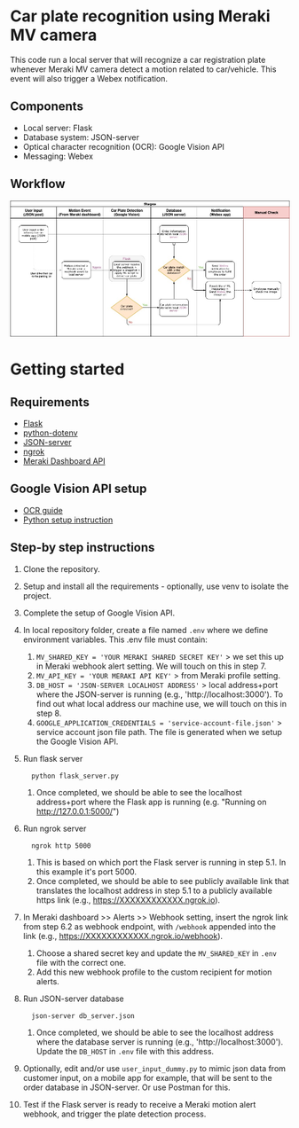 # Car plate recognition using Meraki MV camera
This code run a local server that will recognize a car registration plate whenever Meraki MV camera detect a motion related to car/vehicle. This event will also trigger a Webex notification.

## Components
- Local server: Flask
- Database system: JSON-server
- Optical character recognition (OCR): Google Vision API
- Messaging: Webex

## Workflow
![Image of workflow](https://github.com/mfakbar/meraki-car-plate-detection/blob/main/workflow-diagram.jpg)

# Getting started
## Requirements
- [Flask](https://flask.palletsprojects.com/en/1.1.x/installation/)
- [python-dotenv](https://pypi.org/project/python-dotenv/)
- [JSON-server](https://github.com/typicode/json-server)
- [ngrok](https://ngrok.com/download)
- [Meraki Dashboard API](https://pypi.org/project/meraki/)

## Google Vision API setup
- [OCR guide](https://cloud.google.com/vision/docs/ocr)
- [Python setup instruction](https://cloud.google.com/vision/docs/quickstart-client-libraries)

## Step-by step instructions
1. Clone the repository.
2. Setup and install all the requirements - optionally, use venv to isolate the project.
3. Complete the setup of Google Vision API.
4. In local repository folder, create a file named `.env` where we define environment variables. This .env file must contain:
   1. `MV_SHARED_KEY = 'YOUR MERAKI SHARED SECRET KEY'` > we set this up in Meraki webhook alert setting. We will touch on this in step 7.
   2. `MV_API_KEY = 'YOUR MERAKI API KEY'` > from Meraki profile setting.
   3. `DB_HOST = 'JSON-SERVER LOCALHOST ADDRESS'` > local address+port where the JSON-server is running (e.g., 'http://localhost:3000'). To find out what local address our machine use, we will touch on this in step 8.
   4. `GOOGLE_APPLICATION_CREDENTIALS = 'service-account-file.json'` > service account json file path. The file is generated when we setup the Google Vision API.
5. Run flask server

         python flask_server.py
   1. Once completed, we should be able to see the localhost address+port where the Flask app is running (e.g. "Running on http://127.0.0.1:5000/")
6. Run ngrok server

         ngrok http 5000
   1. This is based on which port the Flask server is running in step 5.1. In this example it's port 5000.
   2. Once completed, we should be able to see publicly available link that translates the localhost address in step 5.1 to a publicly available https link (e.g., https://XXXXXXXXXXXX.ngrok.io).
7. In Meraki dashboard >> Alerts >> Webhook setting, insert the ngrok link from step 6.2 as webhook endpoint, with `/webhook` appended into the link (e.g., https://XXXXXXXXXXXX.ngrok.io/webhook).
   1. Choose a shared secret key and update the `MV_SHARED_KEY` in `.env` file with the correct one.
   2. Add this new webhook profile to the custom recipient for motion alerts.
8. Run JSON-server database

         json-server db_server.json
   1. Once completed, we should be able to see the localhost address where the database server is running (e.g., 'http://localhost:3000'). Update the `DB_HOST` in `.env` file with this address.
9.  Optionally, edit and/or use `user_input_dummy.py` to mimic json data from customer input, on a mobile app for example, that will be sent to the order database in JSON-server. Or use Postman for this.
10. Test if the Flask server is ready to receive a Meraki motion alert webhook, and trigger the plate detection process.